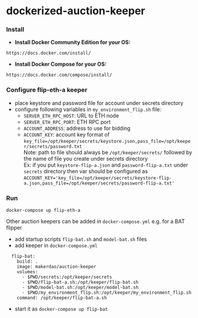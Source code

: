 # dockerized-auction-keeper

### Install

- **Install Docker Community Edition for your OS:**
```
https://docs.docker.com/install/
```
- **Install Docker Compose for your OS:**
```
https://docs.docker.com/compose/install/
```

### Configure flip-eth-a keeper

- place keystore and password file for account under secrets directory
- configure following variables in `my_environment_flip.sh` file:
    - `SERVER_ETH_RPC_HOST`: URL to ETH node  
    - `SERVER_ETH_RPC_PORT`: ETH RPC port  
    - `ACCOUNT_ADDRESS`: address to use for bidding
    - `ACCOUNT_KEY`: account key format of `key_file=/opt/keeper/secrets/keystore.json,pass_file=/opt/keeper/secrets/password.txt`  
    Note: path to file should always be `/opt/keeper/secrets/` followed by the name of file you create under secrets directory  
    Ex: if you put `keystore-flip-a.json` and `password-flip-a.txt` under `secrets` directory then var should be configured as
    `ACCOUNT_KEY='key_file=/opt/keeper/secrets/keystore-flip-a.json,pass_file=/opt/keeper/secrets/password-flip-a.txt'`

### Run

`docker-compose up flip-eth-a`

Other auction keepers can be added in `docker-compose.yml` e.g. for a BAT flipper
- add startup scripts `flip-bat.sh` and `model-bat.sh` files
- add keeper in `docker-compose.yml`
```
  flip-bat:
    build: .
    image: makerdao/auction-keeper
    volumes:
      - $PWD/secrets:/opt/keeper/secrets
      - $PWD/flip-bat-a.sh:/opt/keeper/flip-bat.sh
      - $PWD/model-bat.sh:/opt/keeper/model-bat.sh
      - $PWD/my_environment_flip.sh:/opt/keeper/my_environment_flip.sh
    command: /opt/keeper/flip-bat-a.sh
```
- start it as `docker-compose up flip-bat`



